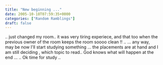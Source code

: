 ```yaml
---
title: "New beginning ..."
date: 2005-10-18T07:59:35+0000
categories: ["Random Ramblings"]
draft: false
---
```


.. just changed my room.. it was very tiring experiece, and that too when the previous owner of the room keeps the room soooo clean !! .. 
... any way, may be now I'll start studying something ... the placements are at hand and I am still deciding , which topic to read.. God knows what will happen at the end ... 
.. Ok time for study .. 
 